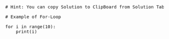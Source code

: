 <pre class="file" data-target="clipboard">
# Hint: You can copy Solution to ClipBoard from Solution Tab in Step 3

# Example of For-Loop

for i in range(10):
	print(i)

</pre>
